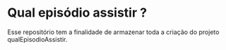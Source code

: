 # Qual episódio assistir ?
Esse repositório tem a finalidade de armazenar toda a criação do projeto qualEpisodioAssistir.
